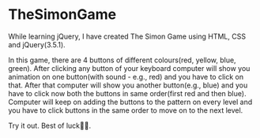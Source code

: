 # TheSimonGame
While learning jQuery, I have created The Simon Game using HTML, CSS and jQuery(3.5.1).

In this game, there are 4 buttons of different colours(red, yellow, blue, green). After clicking any button of your keyboard computer will show you animation on one button(with sound - e.g., red) and you have to click on that. After that computer will show you another button(e.g., blue) and you have to click now both the buttons in same order(first red and then blue). Computer will keep on adding the buttons to the pattern on every level and you have to click buttons in the same order to move on to the next level.

Try it out. Best of luck👍🏼.
